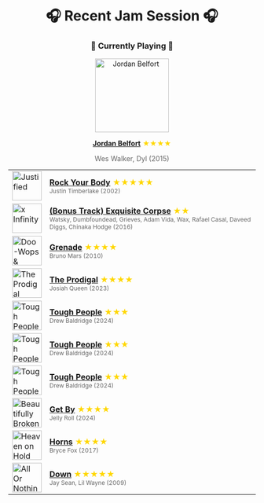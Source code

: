 <div align='center'>

# 🎧 Recent Jam Session 🎧

<h3>🎵 Currently Playing 🎵</h3>

<a href="https://open.spotify.com/track/6qMXubogFdMrvVMJwqATzd"><img src="https://i.scdn.co/image/ab67616d0000b27316d9cd79b60c6062036bfadc" width="150" height="150" alt="Jordan Belfort" /></a>

<b><a href="https://open.spotify.com/track/6qMXubogFdMrvVMJwqATzd">Jordan Belfort</a></b><span style="color: gold;"> ★★★★</span>

<span style="color: #666;">Wes Walker, Dyl (2015)</span>

<table style='margin: 0 auto; max-width: 550px;'>
<tr>
<td width="60"><a href="https://open.spotify.com/track/1AWQoqb9bSvzTjaLralEkT"><img src="https://i.scdn.co/image/ab67616d0000b273346a5742374ab4cf9ed32dee" width="60" height="60" alt="Justified" /></a></td>
<td><b><a href="https://open.spotify.com/track/1AWQoqb9bSvzTjaLralEkT">Rock Your Body</a></b> <span style="color: gold;"> ★★★★★</span><br><span style="font-size: 12px; color: #666;">Justin Timberlake (2002)</span></td>
</tr>
<tr>
<td width="60"><a href="https://open.spotify.com/track/6G64UdPdlraaVuLzhoXlrH"><img src="https://i.scdn.co/image/ab67616d0000b27390b4cf8fa286aa50cebf2a4e" width="60" height="60" alt="x Infinity" /></a></td>
<td><b><a href="https://open.spotify.com/track/6G64UdPdlraaVuLzhoXlrH">(Bonus Track) Exquisite Corpse</a></b> <span style="color: gold;"> ★★</span><br><span style="font-size: 12px; color: #666;">Watsky, Dumbfoundead, Grieves, Adam Vida, Wax, Rafael Casal, Daveed Diggs, Chinaka Hodge (2016)</span></td>
</tr>
<tr>
<td width="60"><a href="https://open.spotify.com/track/2tJulUYLDKOg9XrtVkMgcJ"><img src="https://i.scdn.co/image/ab67616d0000b273f6b55ca93bd33211227b502b" width="60" height="60" alt="Doo-Wops & Hooligans" /></a></td>
<td><b><a href="https://open.spotify.com/track/2tJulUYLDKOg9XrtVkMgcJ">Grenade</a></b> <span style="color: gold;"> ★★★★</span><br><span style="font-size: 12px; color: #666;">Bruno Mars (2010)</span></td>
</tr>
<tr>
<td width="60"><a href="https://open.spotify.com/track/3ui3UHjpXpWiQjoLwuENB8"><img src="https://i.scdn.co/image/ab67616d0000b273618551d2d0f2d446b2b97959" width="60" height="60" alt="The Prodigal" /></a></td>
<td><b><a href="https://open.spotify.com/track/3ui3UHjpXpWiQjoLwuENB8">The Prodigal</a></b> <span style="color: gold;"> ★★★★</span><br><span style="font-size: 12px; color: #666;">Josiah Queen (2023)</span></td>
</tr>
<tr>
<td width="60"><a href="https://open.spotify.com/track/1DNVS0Q30pQf3Rr0KaXYRk"><img src="https://i.scdn.co/image/ab67616d0000b27389fc85fb1ba584958c2cb040" width="60" height="60" alt="Tough People" /></a></td>
<td><b><a href="https://open.spotify.com/track/1DNVS0Q30pQf3Rr0KaXYRk">Tough People</a></b> <span style="color: gold;"> ★★★</span><br><span style="font-size: 12px; color: #666;">Drew Baldridge (2024)</span></td>
</tr>
<tr>
<td width="60"><a href="https://open.spotify.com/track/1DNVS0Q30pQf3Rr0KaXYRk"><img src="https://i.scdn.co/image/ab67616d0000b27389fc85fb1ba584958c2cb040" width="60" height="60" alt="Tough People" /></a></td>
<td><b><a href="https://open.spotify.com/track/1DNVS0Q30pQf3Rr0KaXYRk">Tough People</a></b> <span style="color: gold;"> ★★★</span><br><span style="font-size: 12px; color: #666;">Drew Baldridge (2024)</span></td>
</tr>
<tr>
<td width="60"><a href="https://open.spotify.com/track/1DNVS0Q30pQf3Rr0KaXYRk"><img src="https://i.scdn.co/image/ab67616d0000b27389fc85fb1ba584958c2cb040" width="60" height="60" alt="Tough People" /></a></td>
<td><b><a href="https://open.spotify.com/track/1DNVS0Q30pQf3Rr0KaXYRk">Tough People</a></b> <span style="color: gold;"> ★★★</span><br><span style="font-size: 12px; color: #666;">Drew Baldridge (2024)</span></td>
</tr>
<tr>
<td width="60"><a href="https://open.spotify.com/track/6Aq8FRLvUNzBNCgCQ3PsXT"><img src="https://i.scdn.co/image/ab67616d0000b273d80f1f7607d4b12390321773" width="60" height="60" alt="Beautifully Broken" /></a></td>
<td><b><a href="https://open.spotify.com/track/6Aq8FRLvUNzBNCgCQ3PsXT">Get By</a></b> <span style="color: gold;"> ★★★★</span><br><span style="font-size: 12px; color: #666;">Jelly Roll (2024)</span></td>
</tr>
<tr>
<td width="60"><a href="https://open.spotify.com/track/49qEikVVPd6PgH6S2pbXjZ"><img src="https://i.scdn.co/image/ab67616d0000b273622422043b91c9785ede378e" width="60" height="60" alt="Heaven on Hold" /></a></td>
<td><b><a href="https://open.spotify.com/track/49qEikVVPd6PgH6S2pbXjZ">Horns</a></b> <span style="color: gold;"> ★★★★</span><br><span style="font-size: 12px; color: #666;">Bryce Fox (2017)</span></td>
</tr>
<tr>
<td width="60"><a href="https://open.spotify.com/track/6cmm1LMvZdB5zsCwX5BjqE"><img src="https://i.scdn.co/image/ab67616d0000b273e207a14471e5356294146e9d" width="60" height="60" alt="All Or Nothing" /></a></td>
<td><b><a href="https://open.spotify.com/track/6cmm1LMvZdB5zsCwX5BjqE">Down</a></b> <span style="color: gold;"> ★★★★★</span><br><span style="font-size: 12px; color: #666;">Jay Sean, Lil Wayne (2009)</span></td>
</tr>
</table>
</div>

